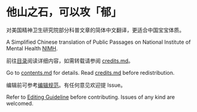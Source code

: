 # 他山之石，可以攻「郁」

对美国精神卫生研究院部分科普文章的简体中文翻译，更适合中国宝宝体质。

A Simplified Chinese translation of Public Passages on National Institute of Mental Health [NIMH](https://www.nimh.nih.gov).

前往[目录](/contents.md)阅读详细内容，如需转载请参阅 [credits.md](/credits.md)。

Go to [contents.md](/contents.md) for details. Read [credits.md](/credits.md) before redistribution.

编辑前可参考[编辑规范](./editing_guideline.md)。有任何意见欢迎提 Issue。

Refer to [Editing Guideline](./editing_guideline.md) before contributing. Issues of any kind are welcomed.
